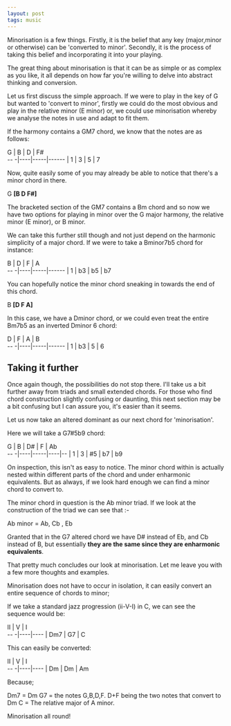 ```yaml
---
layout: post
tags: music
---
```


Minorisation is a few things. Firstly, it is the belief that any key (major,minor or otherwise) can be 'converted to minor'. Secondly, it is the process of taking this belief and incorporating it into your playing.

The great thing about minorisation is that it can be as simple or as complex as you like, it all depends on how far you're willing to delve into abstract thinking and conversion.

Let us first discuss the simple approach.
If we were to play in the key of G but wanted to 'convert to minor', firstly we could do the most obvious and play in the relative minor (E minor) or, we could use minorisation whereby we analyse the notes in use and adapt to fit them.

If the harmony contains a GM7 chord, we know that the notes are as follows:

G  | B  | D    | F#     
-- -|----|-----|------
|  1 | 3  | 5   | 7

Now, quite easily some of you may already be able to notice that there's a minor chord in there.

G **[B D F#]**

The bracketed section of the GM7 contains a Bm chord and so now we have two options for playing in minor over the G major harmony, the relative minor (E minor), or B minor.

We can take this further still though and not just depend on the harmonic simplicity of a major chord. If we were to take a Bminor7b5 chord for instance:

B  | D  | F    | A     
-- -|----|-----|------
|  1 | b3  | b5   | b7

You can hopefully notice the minor chord sneaking in towards the end of this chord.

B **[D F A]**

In this case, we have a Dminor chord, or we could even treat the entire Bm7b5 as an inverted Dminor 6 chord:

D  | F  | A    | B     
-- -|----|-----|------
|  1 | b3  | 5   | 6

## Taking it further
Once again though, the possibilities do not stop there. I'll take us a bit further away from triads and small extended chords. For those who find chord construction slightly confusing or daunting, this next section may be a bit confusing but I can assure you, it's easier than it seems.

Let us now take an altered dominant as our next chord for 'minorisation'.

Here we will take a G7#5b9 chord:

G  | B  | D#    | F | Ab     
-- -|----|-----|----|--
|  1 | 3  | #5   | b7   | b9

On inspection, this isn't as easy to notice. The minor chord within is actually nested within different parts of the chord and under enharmonic equivalents. But as always, if we look hard enough we can find a minor chord to convert to.

The minor chord in question is the Ab minor triad. 
If we look at the construction of the triad we can see that :-

Ab minor = Ab, Cb , Eb

Granted that in the G7 altered chord we have D# instead of Eb, and Cb instead of B, but essentially **they are the same since they are enharmonic equivalents**.

That pretty much concludes our look at minorisation. Let me leave you with a few more thoughts and examples.

Minorisation does not have to occur in isolation, it can easily convert an entire sequence of chords to minor;

If we take a standard jazz progression (ii-V-I) in C, we can see the sequence would be:

II  | V  | I      
-- -|----|----
|  Dm7 | G7  | C  


This can easily be converted:

II  | V  | I      
-- -|----|----
|  Dm | Dm  | Am  

Because;

Dm7 = Dm
G7 = the notes G,B,D,F. D+F being the two notes that convert to Dm
C = The relative major of A minor.

Minorisation all round!
